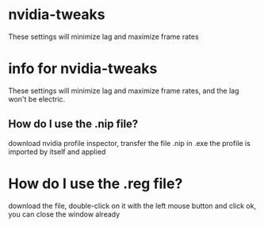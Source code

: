 # nvidia-tweaks
These settings will minimize lag and maximize frame rates

# info for nvidia-tweaks

These settings will minimize lag and maximize frame rates, and the lag won't be electric.

## How do I use the .nip file?

download nvidia profile inspector, transfer the file .nip in .exe
the profile is imported by itself and applied

# How do I use the .reg file?

download the file, double-click on it with the left mouse button and click ok, you can close the window already
